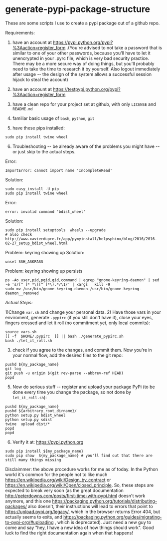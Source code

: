 # generate-pypi-package-structure

These are some scripts I use to create a pypi package out of a github repo.


Requirements:
1) have an account at https://pypi.python.org/pypi?%3Aaction=register_form .(You're advised
to not take a password that is similar to one of your other passwords, because you'll have
to let it unencrypted in your .pyrc file, which is very bad security practice. There may
be a more secure way of doing things, but you'll probably need to take the time to research
it by yourself. Also logout immediately after usage -- the design of the system allows a successful
session hijack to steal the account)

2) have an account at https://testpypi.python.org/pypi?%3Aaction=register_form

3) have a clean repo for your project set at github, with only `LICENSE` and `README.md`

4) familiar basic usage of `bash`, `python`, `git`

5) have these pips installed:
````
sudo pip install twine wheel
````

6) Troubleshooting -- be already aware of the problems you might have -- or just skip to the actual steps.

Error:
````
ImportError: cannot import name 'IncompleteRead'
````
Solution:
````
sudo easy_install -U pip
sudo pip install twine wheel
````

Error:
````
error: invalid command 'bdist_wheel'
````
Solution:
````
sudo pip install setuptools  wheels --upgrade
# also check http://www.xavierdupre.fr/app/pymyinstall/helpsphinx/blog/2016/2016-02-27_setup_bdist_wheel.html
````

Problem: keyring showing up
Solution:
````
unset SSH_ASKPASS
````

Problem: keyring showing up persists
````
ps -Ao user,pid,pgid,gid,command | egrep "gnome-keyring-daemon" | sed -e 's/[^ ]* *\([^ ]*\).*/\1/' | xargs   kill -9
sudo mv /usr/bin/gnome-keyring-daemon /usr/bin/gnome-keyring-daemon__removed
````



*Actual Steps:*

1)Change `var.sh` and change your personal data.
2) Have those vars in your enviroment, generate `.pypirc` (if you still don't have it),
close your eyes, fingers crossed and let it roll (no commitment yet, only local commits):
````
source vars.sh
[[ -f  $HOME/.pypirc  ]] || bash ./generate_pypirc.sh
bash ./let_it_roll.sh
````

3) check if you agree to the changes, and commit them. Now you're in your normal flow, add
the desired files to the git repo:
````
pushd ${my_package_name}
git log
git push -u origin $(git rev-parse --abbrev-ref HEAD)
popd
````


5) Now do serious stuff -- register and upload your package PyPi (to be done every time you change the package, so not done by `let_it_roll.sh`):
````
pushd ${my_package_name}
pushd ${arbitrary_root_dirname}/
python setup.py bdist_wheel
python setup.py sdist
twine  upload dist/*
popd
popd
````

6) Verify it at: https://pypi.python.org
````
sudo pip install ${my_package_name}
sudo pip show  ${my_package_name} # you'll find out that there are still many things missing
````


Disclaimmer: the above procedure works for me as of today. In the Python world it's common for
the people not to like much https://en.wikipedia.org/wiki/Design_by_contract or
https://en.wikipedia.org/wiki/Open/closed_principle.
So, these steps are expected to break very soon (as the great documentation
http://peterdowns.com/posts/first-time-with-pypi.html doesn't work anymore, and this one
https://packaging.python.org/tutorials/distributing-packages/ also doesn't, their instructions
will lead to errors that point to https://upload.pypi.org/legacy/, which in the browser returns
Error 404, but actually seems to exits, and https://packaging.python.org/guides/migrating-to-pypi-org/#uploading
, which is deprecated). Just need a new
guy to come and say "hey, I have a new idea of how things should work". Good luck to find
the right documentation again when that happens!




